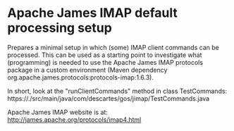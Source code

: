 Apache James IMAP default processing setup
==========================================

Prepares a minimal setup in which (some) IMAP client commands can be processed.
This can be used as a starting point to investigate what (programming) is needed 
to use the Apache James IMAP protocols package in a custom environment
(Maven dependency org.apache.james.protocols:protocols-imap:1.6.3).

In short, look at the "runClientCommands" method in class TestCommands:
https://./src/main/java/com/descartes/gos/jimap/TestCommands.java

Apache James IMAP website is at:
http://james.apache.org/protocols/imap4.html
